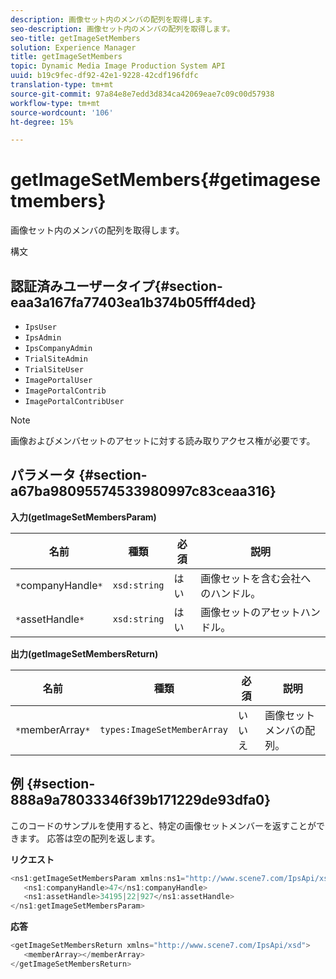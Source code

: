 ```yaml
---
description: 画像セット内のメンバの配列を取得します。
seo-description: 画像セット内のメンバの配列を取得します。
seo-title: getImageSetMembers
solution: Experience Manager
title: getImageSetMembers
topic: Dynamic Media Image Production System API
uuid: b19c9fec-df92-42e1-9228-42cdf196fdfc
translation-type: tm+mt
source-git-commit: 97a84e8e7edd3d834ca42069eae7c09c00d57938
workflow-type: tm+mt
source-wordcount: '106'
ht-degree: 15%

---
```



# getImageSetMembers{#getimagesetmembers}

画像セット内のメンバの配列を取得します。

構文

## 認証済みユーザータイプ{#section-eaa3a167fa77403ea1b374b05fff4ded}

* `IpsUser`
* `IpsAdmin`
* `IpsCompanyAdmin`
* `TrialSiteAdmin`
* `TrialSiteUser`
* `ImagePortalUser`
* `ImagePortalContrib`
* `ImagePortalContribUser`

>[!NOTE]
>
>画像およびメンバセットのアセットに対する読み取りアクセス権が必要です。

## パラメータ {#section-a67ba98095574533980997c83ceaa316}

**入力(getImageSetMembersParam)**

| 名前 | 種類 | 必須 | 説明 |
|---|---|---|---|
| `*`companyHandle`*` | `xsd:string` | はい | 画像セットを含む会社へのハンドル。 |
| `*`assetHandle`*` | `xsd:string` | はい | 画像セットのアセットハンドル。 |

**出力(getImageSetMembersReturn)**

| 名前 | 種類 | 必須 | 説明 |
|---|---|---|---|
| `*`memberArray`*` | `types:ImageSetMemberArray` | いいえ | 画像セットメンバの配列。 |

## 例 {#section-888a9a78033346f39b171229de93dfa0}

このコードのサンプルを使用すると、特定の画像セットメンバーを返すことができます。 応答は空の配列を返します。

**リクエスト**

```java
<ns1:getImageSetMembersParam xmlns:ns1="http://www.scene7.com/IpsApi/xsd">
   <ns1:companyHandle>47</ns1:companyHandle>
   <ns1:assetHandle>34195|22|927</ns1:assetHandle>
</ns1:getImageSetMembersParam>
```

**応答**

```java
<getImageSetMembersReturn xmlns="http://www.scene7.com/IpsApi/xsd">
   <memberArray></memberArray>
</getImageSetMembersReturn>
```


